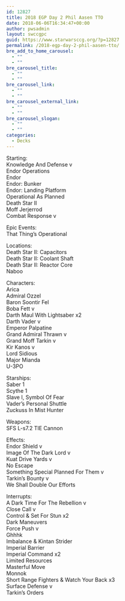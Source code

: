 ```yaml
---
id: 12827
title: 2018 EGP Day 2 Phil Aasen TTO
date: 2018-06-06T16:34:47+00:00
author: pwsadmin
layout: swccgpc
guid: https://www.starwarsccg.org/?p=12827
permalink: /2018-egp-day-2-phil-aasen-tto/
bre_add_to_home_carousel:
  - ""
  - ""
bre_carousel_title:
  - ""
  - ""
bre_carousel_link:
  - ""
  - ""
bre_carousel_external_link:
  - ""
  - ""
bre_carousel_slogan:
  - ""
  - ""
categories:
  - Decks
---
```

Starting:  
Knowledge And Defense v  
Endor Operations  
Endor  
Endor: Bunker  
Endor: Landing Platform  
Operational As Planned  
Death Star II  
Moff Jerjerrod  
Combat Response v

Epic Events:  
That Thing’s Operational

Locations:  
Death Star II: Capacitors  
Death Star II: Coolant Shaft  
Death Star II: Reactor Core  
Naboo

Characters:  
Arica  
Admiral Ozzel  
Baron Soontir Fel  
Boba Fett v  
Darth Maul With Lightsaber x2  
Darth Vader v  
Emperor Palpatine  
Grand Admiral Thrawn v  
Grand Moff Tarkin v  
Kir Kanos v  
Lord Sidious  
Major Mianda  
U-3PO

Starships:  
Saber 1  
Scythe 1  
Slave I, Symbol Of Fear  
Vader’s Personal Shuttle  
Zuckuss In Mist Hunter

Weapons:  
SFS L-s7.2 TIE Cannon

Effects:  
Endor Shield v  
Image Of The Dark Lord v  
Kuat Drive Yards v  
No Escape  
Something Special Planned For Them v  
Tarkin’s Bounty v  
We Shall Double Our Efforts

Interrupts:  
A Dark Time For The Rebellion v  
Close Call v  
Control & Set For Stun x2  
Dark Maneuvers  
Force Push v  
Ghhhk  
Imbalance & Kintan Strider  
Imperial Barrier  
Imperial Command x2  
Limited Resources  
Masterful Move  
Monnok  
Short Range Fighters & Watch Your Back x3  
Surface Defense v  
Tarkin’s Orders